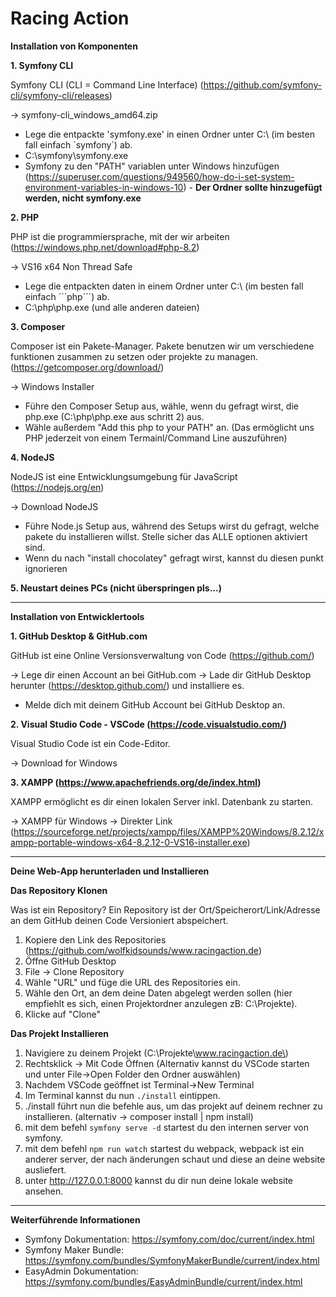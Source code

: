 # Racing Action

**Installation von Komponenten**

**1. Symfony CLI**

Symfony CLI (CLI = Command Line Interface) (https://github.com/symfony-cli/symfony-cli/releases)

-> symfony-cli_windows_amd64.zip

- Lege die entpackte 'symfony.exe' in einen Ordner unter C:\ (im besten fall einfach ´symfony´) ab.
- C:\symfony\symfony.exe
- Symfony zu den "PATH" variablen unter Windows hinzufügen (https://superuser.com/questions/949560/how-do-i-set-system-environment-variables-in-windows-10)  - **Der Ordner sollte hinzugefügt werden, nicht symfony.exe**

**2. PHP**

PHP ist die programmiersprache, mit der wir arbeiten (https://windows.php.net/download#php-8.2)

-> VS16 x64 Non Thread Safe

- Lege die entpackten daten in einem Ordner unter C:\ (im besten fall einfach ´´´php´´´) ab.
- C:\php\php.exe (und alle anderen dateien)

**3. Composer**

Composer ist ein Pakete-Manager. Pakete benutzen wir um verschiedene funktionen zusammen zu setzen oder projekte zu managen. (https://getcomposer.org/download/)

-> Windows Installer

- Führe den Composer Setup aus, wähle, wenn du gefragt wirst, die php.exe (C:\php\php.exe aus schritt 2) aus.
- Wähle außerdem "Add this php to your PATH" an. (Das ermöglicht uns PHP jederzeit von einem Termainl/Command Line auszuführen)

**4. NodeJS**

NodeJS ist eine Entwicklungsumgebung für JavaScript (https://nodejs.org/en)

-> Download NodeJS

- Führe Node.js Setup aus, während des Setups wirst du gefragt, welche pakete du installieren willst. Stelle sicher das ALLE optionen aktiviert sind.
- Wenn du nach "install chocolatey" gefragt wirst, kannst du diesen punkt ignorieren

**5. Neustart deines PCs (nicht überspringen pls...)**

---

**Installation von Entwicklertools**

**1. GitHub Desktop & GitHub.com**

GitHub ist eine Online Versionsverwaltung von Code (https://github.com/)

-> Lege dir einen Account an bei GitHub.com
-> Lade dir GitHub Desktop herunter (https://desktop.github.com/) und installiere es.

- Melde dich mit deinem GitHub Account bei GitHub Desktop an.

**2. Visual Studio Code - VSCode (https://code.visualstudio.com/)**

Visual Studio Code ist ein Code-Editor.

-> Download for Windows

**3. XAMPP (https://www.apachefriends.org/de/index.html)**

XAMPP ermöglicht es dir einen lokalen Server inkl. Datenbank zu starten.

-> XAMPP für Windows
-> Direkter Link (https://sourceforge.net/projects/xampp/files/XAMPP%20Windows/8.2.12/xampp-portable-windows-x64-8.2.12-0-VS16-installer.exe)

---

**Deine Web-App herunterladen und Installieren**

**Das Repository Klonen**

Was ist ein Repository? Ein Repository ist der Ort/Speicherort/Link/Adresse an dem GitHub deinen Code Versioniert abspeichert.

1. Kopiere den Link des Repositories (https://github.com/wolfkidsounds/www.racingaction.de)
2. Öffne GitHub Desktop
3. File -> Clone Repository
4. Wähle "URL" und füge die URL des Repositories ein.
5. Wähle den Ort, an dem deine Daten abgelegt werden sollen (hier empfiehlt es sich, einen Projektordner anzulegen zB: C:\Projekte\).
6. Klicke auf "Clone"

**Das Projekt Installieren**

1. Navigiere zu deinem Projekt (C:\Projekte\www.racingaction.de\)
2. Rechtsklick -> Mit Code Öffnen (Alternativ kannst du VSCode starten und unter File->Open Folder den Ordner auswählen)
3. Nachdem VSCode geöffnet ist Terminal->New Terminal
4. Im Terminal kannst du nun ```./install``` eintippen.
5. ./install führt nun die befehle aus, um das projekt auf deinem rechner zu installieren. (alternativ -> composer install | npm install)
6. mit dem befehl ```symfony serve -d``` startest du den internen server von symfony.
7. mit dem befehl ```npm run watch``` startest du webpack, webpack ist ein anderer server, der nach änderungen schaut und diese an deine website ausliefert.
8. unter http://127.0.0.1:8000 kannst du dir nun deine lokale website ansehen.

---

**Weiterführende Informationen**

- Symfony Dokumentation: https://symfony.com/doc/current/index.html
- Symfony Maker Bundle: https://symfony.com/bundles/SymfonyMakerBundle/current/index.html
- EasyAdmin Dokumentation: https://symfony.com/bundles/EasyAdminBundle/current/index.html
